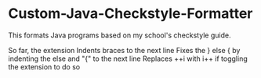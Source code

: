 # Custom-Java-Checkstyle-Formatter
This formats Java programs based on my school's checkstyle guide.  

So far, the extension
    Indents braces to the next line
    Fixes the } else { by indenting the else and "{" to the next line
    Replaces ++i with i++ if toggling the extension to do so
